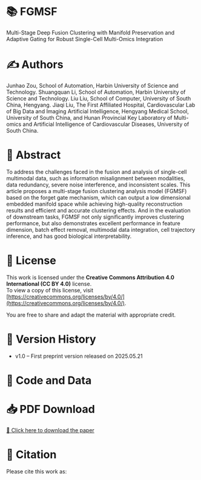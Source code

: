 # 📚 FGMSF
Multi-Stage Deep Fusion Clustering with Manifold Preservation and Adaptive Gating for Robust Single-Cell Multi-Omics Integration

# ✍️ Authors
Junhao Zou, School of Automation, Harbin University of Science and Technology.
Shuangquan Li, School of Automation, Harbin University of Science and Technology.
Liu Liu, School of Computer, University of South China, Hengyang.
Jiaqi Liu, The First Affiliated Hospital, Cardiovascular Lab of Big Data and Imaging Artificial Intelligence, Hengyang Medical School, University of South China, and Hunan Provincial Key Laboratory of Multi-omics and Artificial Intelligence of Cardiovascular Diseases, University of South China.


# 🧠 Abstract
To address the challenges faced in the fusion and analysis of single-cell multimodal data, such as information misalignment between modalities, data redundancy, severe noise interference, and inconsistent scales. This article proposes a multi-stage fusion clustering analysis model (FGMSF) based on the forget gate mechanism, which can output a low dimensional embedded manifold space while achieving high-quality reconstruction results and efficient and accurate clustering effects. And in the evaluation of downstream tasks, FGMSF not only significantly improves clustering performance, but also demonstrates excellent performance in feature dimension, batch effect removal, multimodal data integration, cell trajectory inference, and has good biological interpretability.

# 📜 License
This work is licensed under the **Creative Commons Attribution 4.0 International (CC BY 4.0)** license.   
To view a copy of this license, visit [https://creativecommons.org/licenses/by/4.0/](https://creativecommons.org/licenses/by/4.0/).

You are free to share and adapt the material with appropriate credit.

# 🧭 Version History
- v1.0 – First preprint version released on 2025.05.21

# 📄 Code and Data

# 📥 PDF Download
[📄 Click here to download the paper](./FGMSF.pdf)

# 🧪 Citation
Please cite this work as:
